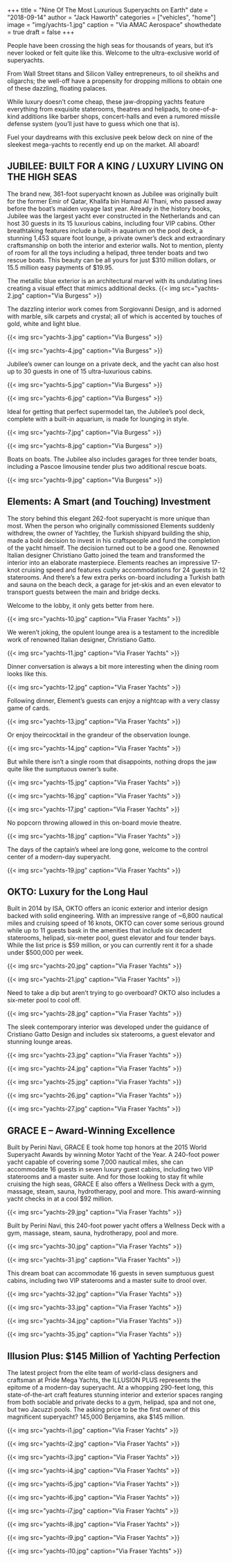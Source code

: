 +++
title = "Nine Of The Most Luxurious Superyachts on Earth"
date = "2018-09-14"
author = "Jack Haworth"
categories = ["vehicles", "home"]
image = "img/yachts-1.jpg"
caption = "Via AMAC Aerospace"
showthedate = true
draft = false
+++

People have been crossing the high seas for thousands of years, but it’s never looked or felt quite like this. Welcome to the ultra-exclusive world of superyachts. 

From Wall Street titans and Silicon Valley entrepreneurs, to oil sheikhs and oligarchs; the well-off have a propensity for dropping millions to obtain one of these dazzling, floating palaces. 

While luxury doesn’t come cheap, these jaw-dropping yachts feature everything from exquisite staterooms, theatres and helipads, to one-of-a-kind additions like barber shops, concert-halls and even a rumored missile defense system (you’ll just have to guess which one that is). 

Fuel your daydreams with this exclusive peek below deck on nine of the sleekest mega-yachts to recently end up on the market. All aboard!


## JUBILEE: BUILT FOR A KING / LUXURY LIVING ON THE HIGH SEAS
The brand new, 361-foot superyacht known as Jubilee was originally built for the former Emir of Qatar, Khalifa bin Hamad Al Thani, who passed away before the boat’s maiden voyage last year. Already in the history books, Jubilee was the largest yacht ever constructed in the Netherlands and can host 30 guests in its 15 luxurious cabins, including four VIP cabins. Other breathtaking features include a built-in aquarium on the pool deck, a stunning 1,453 square foot lounge, a private owner’s deck and extraordinary craftsmanship on both the interior and exterior walls. Not to mention, plenty of room for all the toys including a helipad, three tender boats and two rescue boats. This beauty can be all yours for just $310 million dollars, or 15.5 million easy payments of $19.95.

The metallic blue exterior is an architectural marvel with its undulating lines creating a visual effect that mimics additional decks. 
{{< img src="yachts-2.jpg" caption="Via Burgess" >}}

The dazzling interior work comes from Sorgiovanni Design, and is adorned with marble, silk carpets and crystal; all of which is accented by touches of gold, white and light blue. 

{{< img src="yachts-3.jpg" caption="Via Burgess" >}} 

{{< img src="yachts-4.jpg" caption="Via Burgess" >}} 

Jubilee’s owner can lounge on a private deck, and the yacht can also host up to 30 guests in one of 15 ultra-luxurious cabins.

{{< img src="yachts-5.jpg" caption="Via Burgess" >}} 

{{< img src="yachts-6.jpg" caption="Via Burgess" >}} 

Ideal for getting that perfect supermodel tan, the Jubilee’s pool deck, complete with a built-in aquarium, is made for lounging in style.  

{{< img src="yachts-7.jpg" caption="Via Burgess" >}} 

{{< img src="yachts-8.jpg" caption="Via Burgess" >}} 

Boats on boats. The Jubilee also includes garages for three tender boats, including a Pascoe limousine tender plus two additional rescue boats. 

{{< img src="yachts-9.jpg" caption="Via Burgess" >}}

## Elements: A Smart (and Touching) Investment 
The story behind this elegant 262-foot superyacht is more unique than most. When the person who originally commissioned Elements suddenly withdrew, the owner of Yachtley, the Turkish shipyard building the ship, made a bold decision to invest in his craftspeople and fund the completion of the yacht himself. The decision turned out to be a good one. Renowned Italian designer Christiano Gatto joined the team and transformed the interior into an elaborate masterpiece. Elements reaches an impressive 17-knot cruising speed and features cushy accommodations for 24 guests in 12 staterooms. And there’s a few extra perks on-board including a Turkish bath and sauna on the beach deck, a garage for jet-skis and an even elevator to transport guests between the main and bridge decks. 

Welcome to the lobby, it only gets better from here. 

{{< img src="yachts-10.jpg" caption="Via Fraser Yachts" >}}

We weren’t joking, the opulent lounge area is a testament to the incredible work of renowned Italian designer, Christiano Gatto. 

{{< img src="yachts-11.jpg" caption="Via Fraser Yachts" >}}

Dinner conversation is always a bit more interesting when the dining room looks like this. 

{{< img src="yachts-12.jpg" caption="Via Fraser Yachts" >}}

Following dinner, Element’s guests can enjoy a nightcap with a very classy game of cards. 

{{< img src="yachts-13.jpg" caption="Via Fraser Yachts" >}}

Or enjoy theircocktail in the grandeur of the observation lounge. 

{{< img src="yachts-14.jpg" caption="Via Fraser Yachts" >}}

But while there isn’t a single room that disappoints, nothing drops the jaw quite like the sumptuous owner’s suite. 

{{< img src="yachts-15.jpg" caption="Via Fraser Yachts" >}}

{{< img src="yachts-16.jpg" caption="Via Fraser Yachts" >}}

{{< img src="yachts-17.jpg" caption="Via Fraser Yachts" >}}

No popcorn throwing allowed in this on-board movie theatre. 

{{< img src="yachts-18.jpg" caption="Via Fraser Yachts" >}}

The days of the captain’s wheel are long gone, welcome to the control center of a modern-day superyacht. 

{{< img src="yachts-19.jpg" caption="Via Fraser Yachts" >}}

## OKTO:  Luxury for the Long Haul
Built in 2014 by ISA, OKTO offers an iconic exterior and interior design backed with solid engineering. With an impressive range of ~6,800 nautical miles and cruising speed of 16 knots, OKTO can cover some serious ground while up to 11 guests bask in the amenities that include six decadent staterooms, helipad, six-meter pool, guest elevator and four tender bays. While the list price is $59 million, or you can currently rent it for a shade under $500,000 per week.

{{< img src="yachts-20.jpg" caption="Via Fraser Yachts" >}}

{{< img src="yachts-21.jpg" caption="Via Fraser Yachts" >}}

Need to take a dip but aren’t trying to go overboard? OKTO also includes a six-meter pool to cool off. 

{{< img src="yachts-28.jpg" caption="Via Fraser Yachts" >}}

The sleek contemporary interior was developed under the guidance of Cristiano Gatto Design and includes six staterooms, a guest elevator and stunning lounge areas. 

{{< img src="yachts-23.jpg" caption="Via Fraser Yachts" >}}

{{< img src="yachts-24.jpg" caption="Via Fraser Yachts" >}}

{{< img src="yachts-25.jpg" caption="Via Fraser Yachts" >}}

{{< img src="yachts-26.jpg" caption="Via Fraser Yachts" >}}

{{< img src="yachts-27.jpg" caption="Via Fraser Yachts" >}}

## GRACE E – Award-Winning Excellence 

Built by Perini Navi, GRACE E took home top honors at the 2015 World Superyacht Awards by winning Motor Yacht of the Year. A 240-foot power yacht capable of covering some 7,000 nautical miles, she can accommodate 16 guests in seven luxury guest cabins, including two VIP staterooms and a master suite. And for those looking to stay fit while cruising the high seas, GRACE E also offers a Wellness Deck with a gym, massage, steam, sauna, hydrotherapy, pool and more. This award-winning yacht checks in at a cool $92 million.

{{< img src="yachts-29.jpg" caption="Via Fraser Yachts" >}}

Built by Perini Navi, this 240-foot power yacht offers a Wellness Deck with a gym, massage, steam, sauna, hydrotherapy, pool and more. 

{{< img src="yachts-30.jpg" caption="Via Fraser Yachts" >}}

{{< img src="yachts-31.jpg" caption="Via Fraser Yachts" >}}

This dream boat can accommodate 16 guests in seven sumptuous guest cabins, including two VIP staterooms and a master suite to drool over. 

{{< img src="yachts-32.jpg" caption="Via Fraser Yachts" >}}

{{< img src="yachts-33.jpg" caption="Via Fraser Yachts" >}}

{{< img src="yachts-34.jpg" caption="Via Fraser Yachts" >}}

{{< img src="yachts-35.jpg" caption="Via Fraser Yachts" >}}

## Illusion Plus: $145 Million of Yachting Perfection

The latest project from the elite team of world-class designers and craftsman at Pride Mega Yachts, the ILLUSION PLUS represents the epitome of a modern-day superyacht. At a whopping 290-feet long, this state-of-the-art craft features stunning interior and exterior spaces ranging from both sociable and private decks to a gym, helipad, spa and not one, but two Jacuzzi pools. The asking price to be the first owner of this magnificent superyacht? 145,000 Benjamins, aka $145 million. 

{{< img src="yachts-i1.jpg" caption="Via Fraser Yachts" >}}

{{< img src="yachts-i2.jpg" caption="Via Fraser Yachts" >}}

{{< img src="yachts-i3.jpg" caption="Via Fraser Yachts" >}}

{{< img src="yachts-i4.jpg" caption="Via Fraser Yachts" >}}

{{< img src="yachts-i5.jpg" caption="Via Fraser Yachts" >}}

{{< img src="yachts-i6.jpg" caption="Via Fraser Yachts" >}}

{{< img src="yachts-i7.jpg" caption="Via Fraser Yachts" >}}

{{< img src="yachts-i8.jpg" caption="Via Fraser Yachts" >}}

{{< img src="yachts-i9.jpg" caption="Via Fraser Yachts" >}}

{{< img src="yachts-i10.jpg" caption="Via Fraser Yachts" >}}

